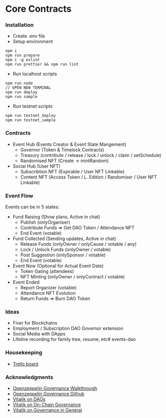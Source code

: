 # Core Contracts

### Installation

- Create .env file
- Setup environment

```
npm i
npm run prepare
npm i -g eslint
npm run prettier && npm run lint
```

- Run localhost scripts

```
npm run node
// OPEN NEW TERMINAL
npm run deploy
npm run sample
```

- Run testnet scripts

```
npm run testnet_deploy
npm run testnet_sample
```

### Contracts

- Event Hub (Events Creator & Event State Mangement)
  - Governor (Token & Timelock Contracts)
  - Treasury (contribute / release / lock / unlock / claim / setSchedule)
  - Randomised NFT (Create -> mintRandom)
- Social Hub (User NFT)
  - Subscribtion NFT (Expirable / User NFT Linkable)
  - Content NFT (Access Token / L. Edition / Randomiser / User NFT Linkable)

### Event Flow

Events can be in 5 states:

- Fund Raising (Show plans, Active in chat)
  - Publish (onlyOrganiser)
  - Contribute Funds => Get DAO Token / Attendance NFT
  - End Event (votable)
- Fund Collected (Sending updates, Active in chat)
  - Release Funds (onlyOwner / onlyCause / votable / any)
  - Lock / Unlock Funds (onlyOwner / votable)
  - Post Suggestion (onlySponsor / votable)
  - End Event (votable)
- Event Now (Optional for Actual Event Date)
  - Token Gating (attendees)
  - NFT Minting (onlyOwner / onlyContract / votable)
- Event Ended
  - Report Organizer (votable)
  - Attendance NFT Evolution
  - Return Funds => Burn DAO Token

### Ideas

- Fiver for Blockchains
- Employment / Subscription DAO Governor extension
- Social Media with DApps
- Lifeline recording for family tree, resume, etc# events-dao

### Housekeeping

- [Trello board](https://trello.com/invite/b/1M5qNTmd/49c7a36f988960a7be5e6d042fd4d588/connexion-dao)

### Acknowledgments

- [Openzeppelin Governance Walkthrough](https://docs.openzeppelin.com/contracts/4.x/governance)
- [Openzeppelin Governance Github](https://github.com/OpenZeppelin/openzeppelin-contracts/tree/master/contracts/governance)
- [Vitalik on DAOs](https://blog.ethereum.org/2014/05/06/daos-dacs-das-and-more-an-incomplete-terminology-guide/)
- [Vitalik on On-Chain Governance](https://vitalik.ca/general/2021/08/16/voting3.html)
- [Vitalik on Governance in General](https://vitalik.ca/general/2017/12/17/voting.html)
